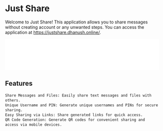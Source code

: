 # Just Share

Welcome to Just Share! This application allows you to share messages without creating account or any unwanted steps. You can access the application at https://justshare.dhanush.online/.

<img alt="Just-Share" src="https://raw.githubusercontent.com/dhanushl0l/just-share/d0b8dbc91efae9ebe6d6e4dd22837500f1f53e15/static/assets/og-image-git.svg" width="600px">

## Features

    Share Messages and Files: Easily share text messages and files with others.
    Unique Username and PIN: Generate unique usernames and PINs for secure sharing.
    Easy Sharing via Links: Share generated links for quick access.
    QR Code Generation: Generate QR codes for convenient sharing and access via mobile devices.

